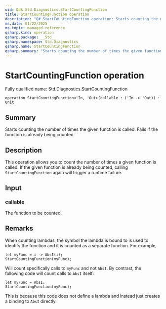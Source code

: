 ```yaml
---
uid: Qdk.Std.Diagnostics.StartCountingFunction
title: StartCountingFunction operation
description: "Q# StartCountingFunction operation: Starts counting the number of times the given function is called. Fails if the function is already being counted."
ms.date: 01/22/2025
ms.topic: managed-reference
qsharp.kind: operation
qsharp.package: __Std__
qsharp.namespace: Std.Diagnostics
qsharp.name: StartCountingFunction
qsharp.summary: "Starts counting the number of times the given function is called. Fails if the function is already being counted."
---
```


# StartCountingFunction operation

Fully qualified name: Std.Diagnostics.StartCountingFunction

```qsharp
operation StartCountingFunction<'In, 'Out>(callable : ('In -> 'Out)) : Unit
```

## Summary
Starts counting the number of times the given function is called. Fails if the function is already being counted.

## Description
This operation allows you to count the number of times a given function is called. If the given function is already
being counted, calling `StartCountingFunction` again will trigger a runtime failure.

## Input
### callable
The function to be counted.

## Remarks
When counting lambdas, the symbol the lambda is bound to is used to identify the function and it is counted as a separate function. For example,
```qsharp
let myFunc = i -> AbsI(i);
StartCountingFunction(myFunc);
```
Will count specifically calls to `myFunc` and not `AbsI`. By contrast, the following code will count calls to `AbsI` itself:
```qsharp
let myFunc = AbsI;
StartCountingFunction(myFunc);
```
This is because this code does not define a lambda and instead just creates a binding to `AbsI` directly.
